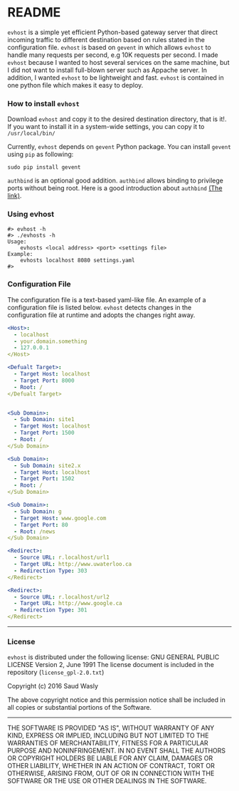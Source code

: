 # README #
`evhost` is a simple yet efficient Python-based gateway server that direct incoming traffic to different destination based on rules stated in the configuration file. `evhost` is based on `gevent` in which allows `evhost` to handle many requests per second, e.g 10K requests per second. I made `evhost` because I wanted to host several services on the same machine, but I did not want to install full-blown server such as Appache server. In addition, I wanted `evhost` to be lightweight and fast. `evhost` is contained in one python file which makes it easy to deploy.

### How to install `evhost` ###
Download `evhost` and copy it to the desired destination directory, that is it!. If you want to install it in a system-wide settings, you can copy it to `/usr/local/bin/`

Currently, `evhost` depends on `gevent` Python package. You can install `gevent` using `pip` as following:
```
sudo pip install gevent
```

`authbind` is an optional good addition. `authbind` allows binding to privilege ports without being root. Here is a good introduction about `authbind` [(The link)](https://mutelight.org/authbind).
### Using evhost ###
```
#> evhost -h
#> ./evhosts -h
Usage:
    evhosts <local address> <port> <settings file>
Example:
    evhosts localhost 8080 settings.yaml
#> 

```

### Configuration File ###
The configuration file is a text-based yaml-like file. An example of a configuration file is listed below. `evhost` detects changes in the configuration file at runtime and adopts the changes right away.

```yaml
<Host>:
  - localhost
  - your.domain.something
  - 127.0.0.1
</Host>

<Defualt Target>:
  - Target Host: localhost
  - Target Port: 8000
  - Root: /
</Defualt Target>


<Sub Domain>:
  - Sub Domain: site1
  - Target Host: localhost
  - Target Port: 1500
  - Root: /
</Sub Domain>

<Sub Domain>:
  - Sub Domain: site2.x
  - Target Host: localhost
  - Target Port: 1502
  - Root: /
</Sub Domain>

<Sub Domain>:
  - Sub Domain: g
  - Target Host: www.google.com
  - Target Port: 80
  - Root: /news
</Sub Domain>

<Redirect>:
  - Source URL: r.localhost/url1
  - Target URL: http://www.uwaterloo.ca
  - Redirection Type: 303
</Redirect>

<Redirect>:
  - Source URL: r.localhost/url2
  - Target URL: http://www.google.ca
  - Redirection Type: 301
</Redirect>
```


----
### License ###
`evhost` is distributed under the following license:
GNU GENERAL PUBLIC LICENSE Version 2, June 1991
The license document is included in the repository (`license_gpl-2.0.txt`)

Copyright (c) 2016 Saud Wasly

The above copyright notice and this permission notice shall be included in all copies or substantial portions of the Software.

-----

THE SOFTWARE IS PROVIDED "AS IS", WITHOUT WARRANTY OF ANY KIND, EXPRESS OR IMPLIED, INCLUDING BUT NOT LIMITED TO THE WARRANTIES OF MERCHANTABILITY, FITNESS FOR A PARTICULAR PURPOSE AND NONINFRINGEMENT. IN NO EVENT SHALL THE AUTHORS OR COPYRIGHT HOLDERS BE LIABLE FOR ANY CLAIM, DAMAGES OR OTHER LIABILITY, WHETHER IN AN ACTION OF CONTRACT, TORT OR OTHERWISE, ARISING FROM, OUT OF OR IN CONNECTION WITH THE SOFTWARE OR THE USE OR OTHER DEALINGS IN THE SOFTWARE.